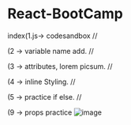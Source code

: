 # React-BootCamp
index(1.js-> codesandbox //

(2 -> variable name add. // 

(3 -> attributes, lorem picsum. //

(4 -> inline Styling. //

(5 -> practice if else. //

(9 -> props practice 
![image](https://user-images.githubusercontent.com/49728020/177001023-c81c652c-eec3-480c-b20b-331b1f36f09c.png)



